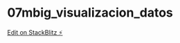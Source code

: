 # 07mbig_visualizacion_datos
[Edit on StackBlitz ⚡️](https://stackblitz.com/edit/web-platform-bsqctw)
